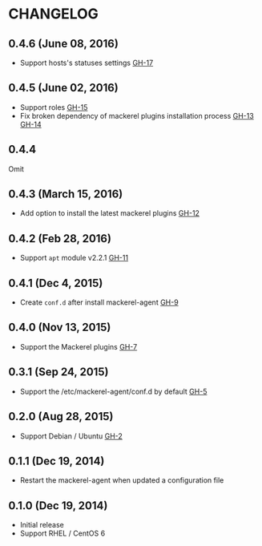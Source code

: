 CHANGELOG
================================================================================

0.4.6 (June 08, 2016)
--------------------------------------------------------------------------------

- Support hosts's statuses settings [GH-17](https://github.com/Tomohiro/puppet-mackerel_agent/pull/17)


0.4.5 (June 02, 2016)
--------------------------------------------------------------------------------

- Support roles [GH-15](https://github.com/Tomohiro/puppet-mackerel_agent/pull/15)
- Fix broken dependency of mackerel plugins installation process [GH-13](https://github.com/Tomohiro/puppet-mackerel_agent/pull/13) [GH-14](https://github.com/Tomohiro/puppet-mackerel_agent/pull/14)


0.4.4
--------------------------------------------------------------------------------

Omit


0.4.3 (March 15, 2016)
--------------------------------------------------------------------------------

- Add option to install the latest mackerel plugins [GH-12](https://github.com/Tomohiro/puppet-mackerel_agent/pull/12)


0.4.2 (Feb 28, 2016)
--------------------------------------------------------------------------------

- Support `apt` module v2.2.1 [GH-11](https://github.com/Tomohiro/puppet-mackerel_agent/pull/11)


0.4.1 (Dec 4, 2015)
--------------------------------------------------------------------------------

- Create `conf.d` after install mackerel-agent [GH-9](https://github.com/Tomohiro/puppet-mackerel_agent/pull/9)


0.4.0 (Nov 13, 2015)
--------------------------------------------------------------------------------

- Support the Mackerel plugins [GH-7](https://github.com/Tomohiro/puppet-mackerel_agent/pull/7)


0.3.1 (Sep 24, 2015)
--------------------------------------------------------------------------------

- Support the /etc/mackerel-agent/conf.d by default [GH-5](https://github.com/Tomohiro/puppet-mackerel_agent/pull/5)


0.2.0 (Aug 28, 2015)
--------------------------------------------------------------------------------

- Support Debian / Ubuntu [GH-2](https://github.com/Tomohiro/puppet-mackerel_agent/pull/2)


0.1.1 (Dec 19, 2014)
--------------------------------------------------------------------------------

- Restart the mackerel-agent when updated a configuration file


0.1.0 (Dec 19, 2014)
--------------------------------------------------------------------------------

- Initial release
- Support RHEL / CentOS 6
